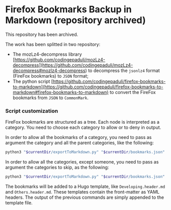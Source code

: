 # Firefox Bookmarks Backup in Markdown (repository archived)

This repository has been archived. 

The work has been splitted in two repository:

- The mozLz4-decompress library [https://github.com/codingepaduli/mozLz4-decompress])https://github.com/codingepaduli/mozLz4-decompress#mozlz4-decompress) to decompress the ``jsonlz4`` format (FireFox bookmarks) to ``JSON`` format;
- The python script [https://github.com/codingepaduli/firefox-bookmarks-to-markdown](https://github.com/codingepaduli/firefox-bookmarks-to-markdown#firefox-bookmarks-to-markdown) to convert the FireFox bookmarks from ``JSON`` to ``CommonMark``.

### Script customization

FireFox bookmarks are structured as a tree. Each node is interpreted as a category. You need to choose each category to allow or to deny in output.

In order to allow all the bookmarks of a category, you need to pass as argument the category and all the parent categories, like the following:

```bash
python3 "$currentDir/exportToMarkdown.py" "$currentDir/bookmarks.json" --allowed '' 'menu' 'Scienze' 'Spacetime' 'Math' 'Medicine' 'Tech' 'History' 'Games'
```

In order to allow all the categories, except someone, you need to pass as argument the categories to skip, as the following:

```bash
python3 "$currentDir/exportToMarkdown.py" "$currentDir/bookmarks.json" --denied 'Media e Download' 'Giustizia e leggi' 'Scuola' 'Concorsi'
```

The bookmarks will be added to a Hugo template, like ``Developing.header.md`` and ``Others.header.md``. These templates contain the front-matter as YAML headers. The output of the previous commands are simply appended to the template file.

